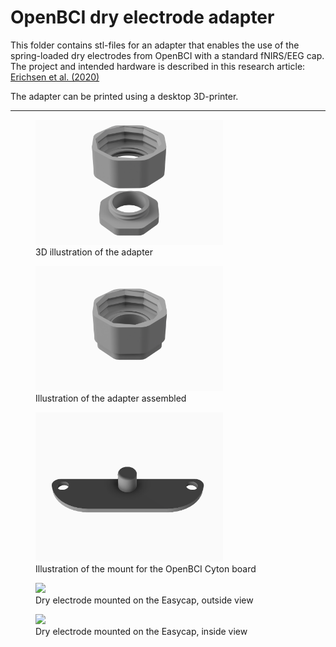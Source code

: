 # OpenBCI dry electrode adapter
This folder contains stl-files for an adapter that enables the use of the spring-loaded dry 
electrodes from OpenBCI with a standard fNIRS/EEG cap. The project and intended hardware is described in this research article:
[Erichsen et al. (2020)](https://www.designsociety.org/publication/42519/Integration+of+low-cost%2C+dry-comb+EEG-electrodes+with+a+standard+electrode+cap+for+multimodal+signal+acquisition+during+human+experiments)


The adapter can be printed using a desktop 3D-printer.

---
<figure>
  <img src="assembly.png" alt="3D illustration of the adapter" width="300"/>
  <figcaption>3D illustration of the adapter</figcaption>
</figure>

<figure>
  <img src="assembly2.png" width="300"/>
  <figcaption>Illustration of the adapter assembled</figcaption>
</figure>

<figure>
  <img src="board_mount v6.png" width="300"/>
  <figcaption>Illustration of the mount for the OpenBCI Cyton board</figcaption>
</figure>

<figure>
  <img src="_MG_3046.JPG" width="300"/>
  <figcaption>Dry electrode mounted on the Easycap, outside view</figcaption>
</figure>

<figure>
  <img src="_MG_3047.JPG" width="300"/>
  <figcaption>Dry electrode mounted on the Easycap, inside view</figcaption>
</figure>
